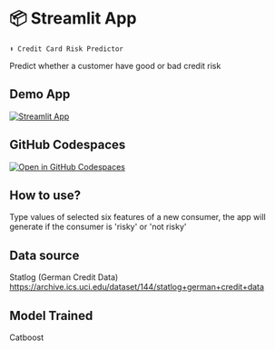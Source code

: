 # 📦 Streamlit App 
```
⬆️ Credit Card Risk Predictor
```

Predict whether a customer have good or bad credit risk

## Demo App

[![Streamlit App](https://static.streamlit.io/badges/streamlit_badge_black_white.svg)](https://creditriskapp-npfxbremsngsyoz2h4w8app.streamlit.app/)

## GitHub Codespaces

[![Open in GitHub Codespaces](https://github.com/codespaces/badge.svg)](https://codespaces.new/streamlit/app-starter-kit?quickstart=1)

## How to use?
Type values of selected six features of a new consumer, the app will generate if the consumer is 'risky' or 'not risky'

## Data source 

Statlog (German Credit Data) https://archive.ics.uci.edu/dataset/144/statlog+german+credit+data

## Model Trained

Catboost




